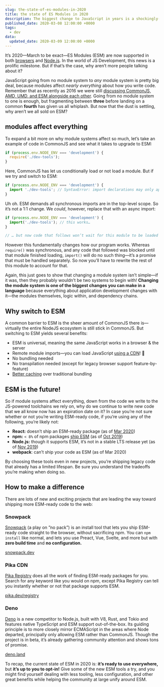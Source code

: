 ```yaml
---
slug: the-state-of-es-modules-in-2020
title: the state of ES Modules in 2020
description: The biggest change to JavaScript in years is a shockingly-quiet revolution
published_date: 2020-03-08 12:00:00 +0000
tags:
  - dev
data:
  updated_date: 2020-03-09 12:00:00 +0000
---
```


It’s 2020—March to be exact—ES Modules (ESM) are now supported in both [browsers][esm-browser] and
[Node.js][esm-node]. In the world of JS Development, this news is a prolific milestone. But if
that’s the case, why aren’t more people talking about it?

JavaScript going from no module system to _any_ module system is pretty big deal, because modules
affect _nearly everything_ about how you write code. Remember that as recently as 2016 we were still
[discussing CommonJS, AMD, UMD, and ESM alongside each other][js-modules]. Going from no module
system to one is enough, but fragmenting between **three** before landing on a common **fourth** has
given us all whiplash. But now that the dust is settling, why aren’t we all sold on ESM?

## modules affect everything

To expand a bit more on why module systems affect so much, let’s take an example of code in CommonJS
and see what it takes to upgrade to ESM:

```js
if (process.env.NODE_ENV === 'development') {
  require('./dev-tools');
}
```

Here, CommonJS has let us conditionally load or not load a module. But if we try and switch to ESM:

```js
if (process.env.NODE_ENV === 'development') {
  import './dev-tools'; // SyntaxError: import declarations may only appear at top level of a module
}
```

Uh oh. ESM demands all synchronous imports are in the top-level scope. So it’s not a 1:1 change. We
_could_, however, replace that with an async import:

```js
if (process.env.NODE_ENV === 'development') {
  import('./dev-tools'); // this works…
}

// … but now code that follows won’t wait for this module to be loaded because it’s async
```

However this fundamentally changes how our program works. Whereas `require()` was synchronous, and
any code that followed was blocked until that module finished loading, `import()` will do no such
thing—it’s a promise that must be handled separately. So now you’ll have to rewrite the rest of this
module to account for that.

Again, this just goes to show that changing a module system isn’t simple—if it was, then they
probably wouldn’t be two systems to begin with! **Changing the module system is one of the biggest
changes you can make in a language** because everything about application development changes with
it—the modules themselves, logic within, and dependency chains.

## Why switch to ESM

A common barrier to ESM is the sheer amount of CommonJS there is—virtually the entire NodeJS
ecosystem is still stick in CommonJS. But switching to ESM yields several benefits:

- ESM is universal, meaning the same JavaScript works in a browser & the server
- Remote module imports—you can load JavaScript [using a CDN][pika-cdn]! 🎉
- No bundling needed
- No transpilation needed (except for legacy browser support feature-by-feature)
- [Better caching][esm-caching] over traditional bundling

## ESM is the future!

So if module systems affect everything, down from the code we write to the JS-powered toolchains we
rely on, why do we continue to write new code that we all know now has an expiration date on it? In
case you’re not sure whether or not you’re writing ESM-ready code, if you‘re using any of the
following, you’re likely not:

- **React:** doesn’t ship an ESM-ready package (as of [Mar 2020][esm-react])
- **npm:** `< 8%` of npm packages [ship ESM][esm-npm] (as of [Oct 2019][esm-npm])
- **Node.js:** though it supports ESM, it’s not in a stable LTS release yet (as of [Nov
  2019][esm-node])
- **webpack**: can’t ship your code as ESM (as of Mar 2020)

By choosing these tools even in new projects, you’re shipping legacy code that already has a limited
lifespan. Be sure you understand the tradeoffs you’re making when doing so.

## How to make a difference

There are lots of new and exciting projects that are leading the way toward shipping more ESM-ready
code to the web:

### Snowpack

[Snowpack][snowpack] (a play on ”no pack”) is an install tool that lets you ship ESM-ready code
straight to the browser, without sacrificing npm. You can `npm install` like normal, and lets you
use Preact, Vue, Svelte, and more but with **zero build time** and **no configuration.**

[snowpack.dev][snowpack]

### Pika CDN

[Pika Registry][pika-registry] does all the work of finding ESM-ready packages for you. Search for
any keyword like you would on npm, except Pika Registry can tell you instantly whether or not that
package supports ESM.

[pika.dev/registry][pika-registry]

### Deno

[Deno][deno] is a new competitor to Node.js, built with V8, Rust, and Tokio and features native
TypeScript and ESM support out-of-the-box. Its guiding principle is to more closely mirror
ECMAScript in the areas where Node departed, principally only allowing ESM rather than CommonJS.
Though the project is in beta, it’s already gathering community attention and shows tons of promise.

[deno.land][deno]

To recap, the current state of ESM in 2020 is: **it’s ready to use everywhere,** but **it’s up to
you to opt-in!** Give some of the new ESM tools a try, and you might find yourself dealing with less
tooling, less configuration, and other great benefits while helping the community at large unify
around ESM.

[deno]: https://deno.land/
[esm-browser]: https://caniuse.com/#feat=es6-module
[esm-caching]: https://dev.to/pika/a-future-without-webpack-ago
[esm-node]:
  https://medium.com/@nodejs/announcing-core-node-js-support-for-ecmascript-modules-c5d6dc29b663
[esm-npm]: https://www.pika.dev/about/stats
[esm-react]: https://github.com/facebook/react/issues/11503
[esm-spec]: https://www.ecma-international.org/ecma-262/6.0/#sec-modules
[js-modules]: https://auth0.com/blog/javascript-module-systems-showdown/
[pika-cdn]: https://www.pika.dev/cdn
[pika-registry]: https://www.pika.dev/registry
[snowpack]: https://www.snowpack.dev/
